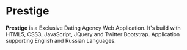 # Prestige


**Prestige** is a Exclusive Dating Agency Web Application. It's build with HTML5, CSS3, JavaScript, JQuery and Twitter Bootstrap. Application supporting English and Russian Languages. 
